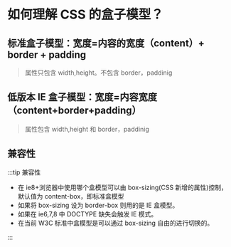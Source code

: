 # 如何理解 CSS 的盒子模型？

## 标准盒子模型：宽度=内容的宽度（content）+ border + padding

> 属性只包含 width,height。不包含 border，paddinig

## 低版本 IE 盒子模型：宽度=内容宽度（content+border+padding）

> 属性包含 width,height 和 border，paddinig

## 兼容性

:::tip 兼容性

- 在 ie8+浏览器中使用哪个盒模型可以由 box-sizing(CSS 新增的属性)控制，默认值为 content-box，即标准盒模型
- 如果将 box-sizing 设为 border-box 则用的是 IE 盒模型。
- 如果在 ie6,7,8 中 DOCTYPE 缺失会触发 IE 模式。
- 在当前 W3C 标准中盒模型是可以通过 box-sizing 自由的进行切换的。

:::
